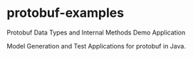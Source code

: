 # protobuf-examples
Protobuf Data Types and Internal Methods Demo Application

Model Generation and Test Applications for protobuf in Java.
